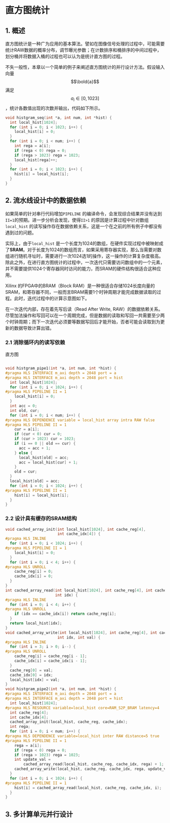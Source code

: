 # 直方图统计

## 1. 概述

直方图统计是一种广为应用的基本算法。譬如在图像信号处理的过程中，可能需要统计RAW数据的概率分布，调节曝光参数；在计数排序和桶排序的中间过程中，划分桶并将数据入桶的过程也可以认为是统计直方图的过程。

不失一般性，本章以一个简单的例子来阐述直方图统计的并行设计方法。假设输入向量 $$\bold{a}$$满足 $$a_i \in [0,1023]$$  ，统计各数值出现的次数并输出，代码如下所示。

```c
void histgram_seq(int *a, int num, int *hist) {
  int local_hist[1024];
  for (int i = 0; i < 1023; i++) {
    local_hist[i] = 0;
  }
  for (int i = 0; i < num; i++) {
    int rega = a[i];
    if (rega < 0) rega = 0;
    if (rega > 1023) rega = 1023;
    local_hist[rega]++;
  }
  for (int i = 0; i < 1023; i++) {
    hist[i] = local_hist[i];
  }
}
```

## 2. 流水线设计中的数据依赖

如果简单的针对串行代码增加`PIPELINE` 的编译命令，会发现综合结果并没有达到`II=1`的预期。进一步分析会发现，使得`II>1` 的原因是计算过程中针对数组`local_hist` 的读写操作存在数据依赖关系，这是一个在之前的所有例子中都没有遇到过的问题。

实际上，由于`local_hist` 是一个长度为1024的数组，在硬件实现过程中被映射成了**SRAM**。对于长度为1024的数组而言，如果采用寄存器实现，那么当需要对数组进行随机寻址时，需要进行一次1024选1的操作，这一操作的计算复杂度极高。除此之外，在进行直方图统计的过程中，一次迭代只需要访问数组中的一个元素，并不需要提供1024个寄存器同时访问的能力，而SRAM的硬件结构很适合这种应用。

Xilinx 的FPGA中的BRAM（Block RAM）是一种很适合存储1024长度向量的SRAM，和寄存器不同，一般而言BRAM需要1个时钟周期才能完成数据读取的过程。此时，迭代过程中的计算示意图如下。



在一次迭代内部，存在着先写后读（Read After Write, RAW）的数据依赖关系。尽管加法操作和写回可以在一个周期完成，但是数据的读取和写回一共需要至少两个时钟周期；而下一次迭代必须要等数据写回后才能开始，否者可能会读取到为更新的数据导致计算出错。

### 2.1 消除循环内的读写依赖

直方图

```c

void histgram_pipe1(int *a, int num, int *hist) {
#pragma HLS INTERFACE m_axi depth = 2048 port = a
#pragma HLS INTERFACE m_axi depth = 2048 port = hist
  int local_hist[1024];
  for (int i = 0; i < 1024; i++) {
#pragma HLS PIPELINE II = 1
    local_hist[i] = 0;
  }
  int acc = 0;
  int old, cur;
  for (int i = 0; i < num; i++) {
#pragma HLS DEPENDENCE variable = local_hist array intra RAW false
#pragma HLS PIPELINE II = 1
    cur = a[i];
    if (cur < 0) cur = 0;
    if (cur > 1023) cur = 1023;
    if (i == 0 || old == cur) {
      acc = acc + 1;
    } else {
      local_hist[old] = acc;
      acc = local_hist[cur] + 1;
    }
    old = cur;
  }
  local_hist[old] = acc;
  for (int i = 0; i < 1024; i++) {
#pragma HLS PIPELINE II = 1
    hist[i] = local_hist[i];
  }
}

```







### 2.2 设计具有缓存的SRAM结构

```c
void cached_array_init(int local_hist[1024], int cache_reg[4],
                       int cache_idx[4]) {
#pragma HLS INLINE
  for (int i = 0; i < 1024; i++) {
#pragma HLS PIPELINE II = 1
    local_hist[i] = 0;
  }
  for (int i = 0; i < 4; i++) {
#pragma HLS UNROLL
    cache_reg[i] = 0;
    cache_idx[i] = 0;
  }
}
int cached_array_read(int local_hist[1024], int cache_reg[4], int cache_idx[4],
                      int idx) {
#pragma HLS INLINE
  for (int i = 0; i < 4; i++) {
#pragma HLS UNROLL
    if (idx == cache_idx[i]) return cache_reg[i];
  }
  return local_hist[idx];
}
void cached_array_write(int local_hist[1024], int cache_reg[4], int cache_idx[4],
                       int idx, int val) {
#pragma HLS INLINE
  for (int i = 3; i > 0; i--) {
#pragma HLS UNROLL
    cache_reg[i] = cache_reg[i - 1];
    cache_idx[i] = cache_idx[i - 1];
  }
  cache_reg[0] = val;
  cache_idx[0] = idx;
  local_hist[idx] = val;
}
void histgram_pipe2(int *a, int num, int *hist) {
#pragma HLS INTERFACE m_axi depth = 2048 port = a
#pragma HLS INTERFACE m_axi depth = 2048 port = hist
  int local_hist[1024];
#pragma HLS RESOURCE variable=local_hist core=RAM_S2P_BRAM latency=4
  int cache_reg[4];
  int cache_idx[4];
  cached_array_init(local_hist, cache_reg, cache_idx);
  int rega;
  for (int i = 0; i < num; i++) {
#pragma HLS DEPENDENCE variable=local_hist inter RAW distance=5 true
#pragma HLS PIPELINE II = 1
    rega = a[i];
    if (rega < 0) rega = 0;
    if (rega > 1023) rega = 1023;
    int update_val =
        cached_array_read(local_hist, cache_reg, cache_idx, rega) + 1;
    cached_array_write(local_hist, cache_reg, cache_idx, rega, update_val);
  }
  for (int i = 0; i < 1024; i++) {
#pragma HLS PIPELINE II = 1
    hist[i] = cached_array_read(local_hist, cache_reg, cache_idx, i);
  }
}
```



## 3. 多计算单元并行设计





